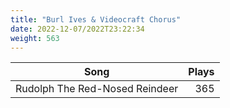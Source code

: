 ```yaml
---
title: "Burl Ives & Videocraft Chorus"
date: 2022-12-07/2022T23:22:34
weight: 563
---
```




 Song | Plays 
----- | -----:
Rudolph The Red-Nosed Reindeer | 365
